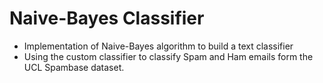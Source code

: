 # Naive-Bayes Classifier

* Implementation of Naive-Bayes algorithm to build a text classifier
* Using the custom classifier to classify Spam and Ham emails form the UCL Spambase dataset.
